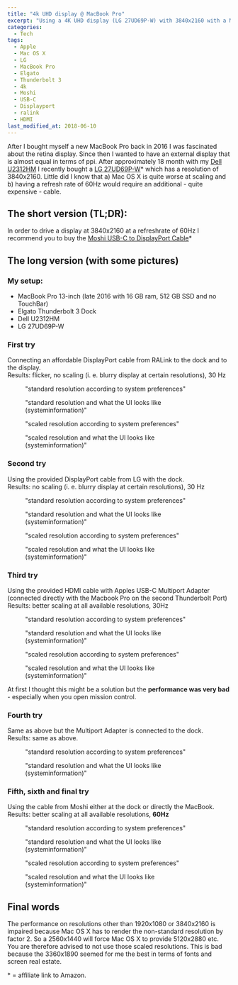 ```yaml
---
title: "4k UHD display @ MacBook Pro"
excerpt: "Using a 4K UHD display (LG 27UD69P-W) with 3840x2160 with a Macbook Pro and an Elgato Thunderbolt 3 Dock."
categories:
  - Tech
tags:
  - Apple
  - Mac OS X
  - LG
  - MacBook Pro
  - Elgato
  - Thunderbolt 3
  - 4k
  - Moshi
  - USB-C
  - Displayport
  - ralink
  - HDMI
last_modified_at: 2018-06-10
---
```


After I bought myself a new MacBook Pro back in 2016 I was fascinated about the retina display. Since then I wanted to have an external display that is almost equal in terms of ppi. After approximately 18 month with my [Dell U2312HM](http://www.dell.com/en-us/work/shop/cty/dell-ultrasharp-u2312hm-23-monitor-with-led/spd/dell-u2312h) I recently bought a [LG 27UD69P-W](https://amzn.to/2l7gE1Q)* which has a resolution of 3840x2160. Little did I know that a) Mac OS X is quite worse at scaling and b) having a refresh rate of 60Hz would require an additional - quite expensive - cable.

## The short version (TL;DR):
In order to drive a display at 3840x2160 at a refreshrate of 60Hz I recommend you to buy the [Moshi USB-C to DisplayPort Cable](https://amzn.to/2l3UBZK)*


## The long version (with some pictures)

### My setup:
* MacBook Pro 13-inch (late 2016 with 16 GB ram, 512 GB SSD and no TouchBar)
* Elgato Thunderbolt 3 Dock
* Dell U2312HM
* LG 27UD69P-W

### First try

Connecting an affordable DisplayPort cable from RALink to the dock and to the display.  
Results: flicker, no scaling (i. e. blurry display at certain resolutions), 30 Hz

<figure class="align-center"><a href="4kuhdmbp/combo1_systempreferences_standard.png">
<img src="{{ '/assets/images/4kuhdmbp/combo1_systempreferences_standard_tn.png' | absolute_url }}" alt="">
</a><figcaption>"standard resolution according to system preferences"</figcaption></figure>
<figure class="align-center"><a href="4kuhdmbp/combo1_systeminformation_standard.png">
<img src="{{ '/assets/images/4kuhdmbp/combo1_systeminformation_standard_tn.png' | absolute_url }}" alt="">
</a><figcaption>"standard resolution and what the UI looks like (systeminformation)"</figcaption></figure>
<figure class="align-center"><a href="4kuhdmbp/combo1_systempreferences_scaled.png">
<img src="{{ '/assets/images/4kuhdmbp/combo1_systempreferences_scaled_tn.png' | absolute_url }}" alt="">
</a><figcaption>"scaled resolution according to system preferences"</figcaption></figure>
<figure class="align-center"><a href="4kuhdmbp/combo1_systeminformation_scaled.png">
<img src="{{ '/assets/images/4kuhdmbp/combo1_systeminformation_scaled_tn.png' | absolute_url }}" alt="">
</a><figcaption>"scaled resolution and what the UI looks like (systeminformation)"</figcaption></figure>


### Second try

Using the provided DisplayPort cable from LG with the dock.  
Results: no scaling (i. e. blurry display at certain resolutions), 30 Hz

<figure class="align-center"><a href="4kuhdmbp/combo2_systempreferences_standard.png">
<img src="{{ '/assets/images/4kuhdmbp/combo2_systempreferences_standard_tn.png' | absolute_url }}" alt="">
</a><figcaption>"standard resolution according to system preferences"</figcaption></figure>
<figure class="align-center"><a href="4kuhdmbp/combo2_systeminformation_standard.png">
<img src="{{ '/assets/images/4kuhdmbp/combo2_systeminformation_standard_tn.png' | absolute_url }}" alt="">
</a><figcaption>"standard resolution and what the UI looks like (systeminformation)"</figcaption></figure>
<figure class="align-center"><a href="4kuhdmbp/combo2_systempreferences_scaled.png">
<img src="{{ '/assets/images/4kuhdmbp/combo2_systempreferences_scaled_tn.png' | absolute_url }}" alt="">
</a><figcaption>"scaled resolution according to system preferences"</figcaption></figure>
<figure class="align-center"><a href="4kuhdmbp/combo2_systeminformation_scaled.png">
<img src="{{ '/assets/images/4kuhdmbp/combo2_systeminformation_scaled_tn.png' | absolute_url }}" alt="">
</a><figcaption>"scaled resolution and what the UI looks like (systeminformation)"</figcaption></figure>

### Third try

Using the provided HDMI cable with Apples USB-C Multiport Adapter (connected directly with the Macbook Pro on the second Thunderbolt Port)  
Results: better scaling at all available resolutions, 30Hz

<figure class="align-center"><a href="4kuhdmbp/combo3_systempreferences_standard.png">
<img src="{{ '/assets/images/4kuhdmbp/combo3_systempreferences_standard_tn.png' | absolute_url }}" alt="">
</a><figcaption>"standard resolution according to system preferences"</figcaption></figure>
<figure class="align-center"><a href="4kuhdmbp/combo3_systeminformation_standard.png">
<img src="{{ '/assets/images/4kuhdmbp/combo3_systeminformation_standard_tn.png' | absolute_url }}" alt="">
</a><figcaption>"standard resolution and what the UI looks like (systeminformation)"</figcaption></figure>
<figure class="align-center"><a href="4kuhdmbp/combo3_systempreferences_scaled.png">
<img src="{{ '/assets/images/4kuhdmbp/combo3_systempreferences_scaled_tn.png' | absolute_url }}" alt="">
</a><figcaption>"scaled resolution according to system preferences"</figcaption></figure>
<figure class="align-center"><a href="4kuhdmbp/combo3_systeminformation_scaled.png">
<img src="{{ '/assets/images/4kuhdmbp/combo3_systeminformation_scaled_tn.png' | absolute_url }}" alt="">
</a><figcaption>"scaled resolution and what the UI looks like (systeminformation)"</figcaption></figure>

At first I thought this might be a solution but the **performance was very bad** - especially when you open mission control.

### Fourth try

Same as above but the Multiport Adapter is connected to the dock.  
Results: same as above.

<figure class="align-center"><a href="4kuhdmbp/combo4_systempreferences_standard.png">
<img src="{{ '/assets/images/4kuhdmbp/combo4_systempreferences_standard_tn.png' | absolute_url }}" alt="">
</a><figcaption>"standard resolution according to system preferences"</figcaption></figure>
<figure class="align-center"><a href="4kuhdmbp/combo4_systeminformation_standard.png">
<img src="{{ '/assets/images/4kuhdmbp/combo4_systeminformation_standard_tn.png' | absolute_url }}" alt="">
</a><figcaption>"standard resolution and what the UI looks like (systeminformation)"</figcaption></figure>

### Fifth, sixth and final try

Using the cable from Moshi either at the dock or directly the MacBook.  
Results: better scaling at all available resolutions, **60Hz**

<figure class="align-center"><a href="4kuhdmbp/combo5_systempreferences_standard.png">
<img src="{{ '/assets/images/4kuhdmbp/combo5_systempreferences_standard_tn.png' | absolute_url }}" alt="">
</a><figcaption>"standard resolution according to system preferences"</figcaption></figure>
<figure class="align-center"><a href="4kuhdmbp/combo5_systeminformation_standard.png">
<img src="{{ '/assets/images/4kuhdmbp/combo5_systeminformation_standard_tn.png' | absolute_url }}" alt="">
</a><figcaption>"standard resolution and what the UI looks like (systeminformation)"</figcaption></figure>
<figure class="align-center"><a href="4kuhdmbp/combo5_systempreferences_scaled.png">
<img src="{{ '/assets/images/4kuhdmbp/combo5_systempreferences_scaled_tn.png' | absolute_url }}" alt="">
</a><figcaption>"scaled resolution according to system preferences"</figcaption></figure>
<figure class="align-center"><a href="4kuhdmbp/combo5_systeminformation_scaled.png">
<img src="{{ '/assets/images/4kuhdmbp/combo5_systeminformation_scaled_tn.png' | absolute_url }}" alt="">
</a><figcaption>"scaled resolution and what the UI looks like (systeminformation)"</figcaption></figure>


## Final words

The performance on resolutions other than 1920x1080 or 3840x2160 is impaired because Mac OS X has to render the non-standard resolution by factor 2. So a 2560x1440 will force Mac OS X to provide 5120x2880 etc. You are therefore advised to not use those scaled resolutions. This is bad because the 3360x1890 seemed for me the best in terms of fonts and screen real estate.



\* = affiliate link to Amazon.
